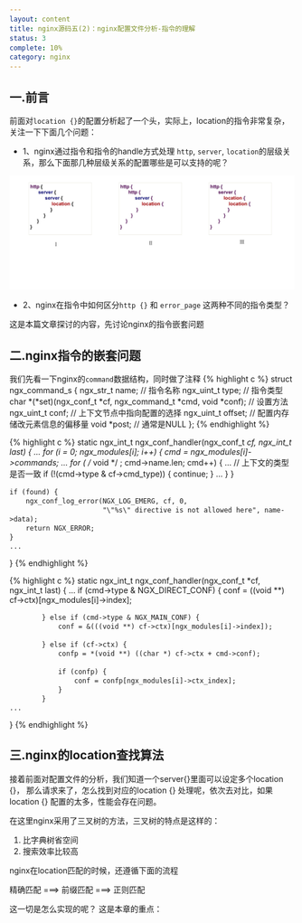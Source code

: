 ```yaml
---
layout: content
title: nginx源码五(2)：nginx配置文件分析-指令的理解
status: 3
complete: 10% 
category: nginx
---
```


## 一.前言

前面对`location {}`的配置分析起了一个头，实际上，location的指令非常复杂，关注一下下面几个问题：
- 1、nginx通过指令和指令的handle方式处理 `http`, `server`, `location`的层级关系，那么下面那几种层级关系的配置哪些是可以支持的呢？

![ngx_location_conf](/images/nginx/ngx_cmd1.jpg)

- 2、nginx在指令中如何区分`http {}` 和 `error_page` 这两种不同的指令类型？

这是本篇文章探讨的内容，先讨论nginx的指令嵌套问题

## 二.nginx指令的嵌套问题

我们先看一下nginx的`command`数据结构，同时做了注释
{% highlight c %}
struct ngx_command_s {
    ngx_str_t             name; // 指令名称
    ngx_uint_t            type;  // 指令类型
    char               *(*set)(ngx_conf_t *cf, ngx_command_t *cmd, void *conf); // 设置方法
    ngx_uint_t            conf;    // 上下文节点中指向配置的选择
    ngx_uint_t            offset;  // 配置内存储改元素信息的偏移量
    void                 *post;    // 通常是NULL
};
{% endhighlight %}






{% highlight c %}
static ngx_int_t
ngx_conf_handler(ngx_conf_t *cf, ngx_int_t last)
{
    ...
    for (i = 0; ngx_modules[i]; i++) {
        cmd = ngx_modules[i]->commands;
        ...
        for ( /* void */ ; cmd->name.len; cmd++) {
            ...
            // 上下文的类型是否一致
            if (!(cmd->type & cf->cmd_type)) {
                continue;
            }
            ...
        }
    }

    if (found) {
        ngx_conf_log_error(NGX_LOG_EMERG, cf, 0,
                           "\"%s\" directive is not allowed here", name->data);
        return NGX_ERROR;
    }
    ...
}
{% endhighlight %}



{% highlight c %}
static ngx_int_t
ngx_conf_handler(ngx_conf_t *cf, ngx_int_t last)
{
    ...
            if (cmd->type & NGX_DIRECT_CONF) {
                conf = ((void **) cf->ctx)[ngx_modules[i]->index];

            } else if (cmd->type & NGX_MAIN_CONF) {
                conf = &(((void **) cf->ctx)[ngx_modules[i]->index]);

            } else if (cf->ctx) {
                confp = *(void **) ((char *) cf->ctx + cmd->conf);

                if (confp) {
                    conf = confp[ngx_modules[i]->ctx_index];
                }
            }
    ...
}
{% endhighlight %}


## 三.nginx的location查找算法

接着前面对配置文件的分析，我们知道一个server{}里面可以设定多个location {}， 那么请求来了，怎么找到对应的location {} 处理呢，依次去对比，如果location {} 配置的太多，性能会存在问题。

在这里nginx采用了三叉树的方法，三叉树的特点是这样的：

1. 比字典树省空间
2. 搜索效率比较高

nginx在location匹配的时候，还遵循下面的流程

精确匹配  ===> 前缀匹配 ===> 正则匹配

这一切是怎么实现的呢？ 这是本章的重点：

